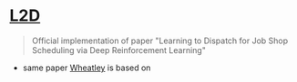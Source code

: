 # [L2D](https://github.com/zcaicaros/L2D) 

> Official implementation of paper "Learning to Dispatch for Job Shop Scheduling via Deep Reinforcement Learning"

- same paper [Wheatley](/models/Wheatley/README.md) is based on

